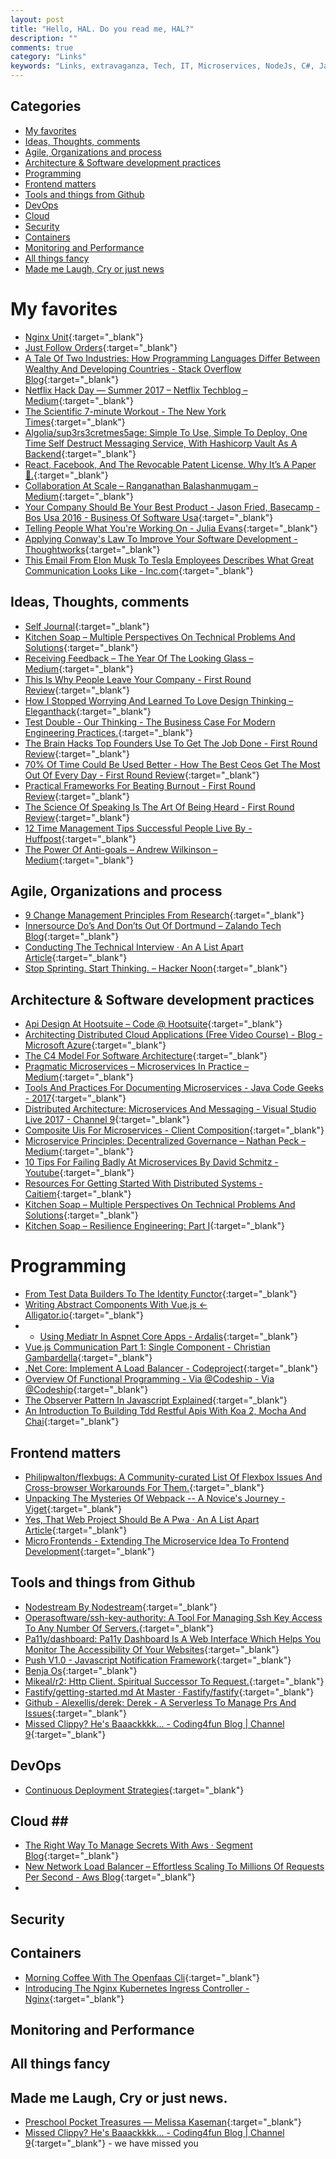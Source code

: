 ```yaml
---
layout: post
title: "Hello, HAL. Do you read me, HAL?"
description: ""
comments: true
category: "Links"
keywords: "Links, extravaganza, Tech, IT, Microservices, NodeJs, C#, Javascript, Solution architecture"
---
```


## Categories ##
* [My favorites](#favorites)
* [Ideas, Thoughts, comments](#ideas)
* [Agile, Organizations and process](#agile)
* [Architecture & Software development practices](#development)
* [Programming](#net)
* [Frontend matters](#web)
* [Tools and things from Github](#tools)
* [DevOps](#devops)
* [Cloud](#cloud)
* [Security](#security)
* [Containers](#containers)
* [Monitoring and Performance](#monitoring)
* [All things fancy](#buzz)
* [Made me Laugh, Cry or just news](#news)

# My favorites<a name="favorites"></a> #
* [Nginx Unit](https://www.nginx.com/products/nginx-unit/){:target="_blank"}
* [Just Follow Orders](http://blog.cleancoder.com/uncle-bob/2017/08/28/JustFollowingOders.html){:target="_blank"}
* [A Tale Of Two Industries: How Programming Languages Differ Between Wealthy And Developing Countries - Stack Overflow Blog](https://stackoverflow.blog/2017/08/29/tale-two-industries-programming-languages-differ-wealthy-developing-countries/){:target="_blank"}
* [Netflix Hack Day — Summer 2017 – Netflix Techblog – Medium](https://medium.com/netflix-techblog/netflix-hack-day-summer-2017-ef3ba81a8a77){:target="_blank"}
* [The Scientific 7-minute Workout - The New York Times](https://well.blogs.nytimes.com/2013/05/09/the-scientific-7-minute-workout/?_php=true&_type=blogs&_r=1){:target="_blank"}
* [Algolia/sup3rs3cretmes5age: Simple To Use, Simple To Deploy, One Time Self Destruct Messaging Service, With Hashicorp Vault As A Backend](https://github.com/algolia/sup3rS3cretMes5age){:target="_blank"}
* [React, Facebook, And The Revocable Patent License. Why It’s A Paper 🐯.](https://medium.com/@dwalsh.sdlr/react-facebook-and-the-revokable-patent-license-why-its-a-paper-25c40c50b562){:target="_blank"}
* [Collaboration At Scale – Ranganathan Balashanmugam – Medium](https://medium.com/@ran_than/collaboration-at-scale-b27f17b4614a){:target="_blank"}
* [Your Company Should Be Your Best Product - Jason Fried, Basecamp - Bos Usa 2016 - Business Of Software Usa](http://businessofsoftware.org/2017/08/build-customer-driven-product-team-jason-fried-basecamp-bos-usa-2016/){:target="_blank"}
* [Telling People What You're Working On - Julia Evans](https://jvns.ca/blog/2017/09/03/telling-people-what-you-re-working-on/){:target="_blank"}
* [Applying Conway's Law To Improve Your Software Development - Thoughtworks](https://www.thoughtworks.com/insights/blog/applying-conways-law-improve-your-software-development){:target="_blank"}
* [This Email From Elon Musk To Tesla Employees Describes What Great Communication Looks Like - Inc.com](https://www.inc.com/justin-bariso/this-email-from-elon-musk-to-tesla-employees-descr.html){:target="_blank"}

## Ideas, Thoughts, comments <a name="ideas"></a> ##
* [Self Journal](https://blog.nrwl.io/write-it-down-55086ca4f2ee){:target="_blank"}
* [Kitchen Soap – Multiple Perspectives On Technical Problems And Solutions](https://www.kitchensoap.com/2017/08/12/multiple-perspectives-on-technical-problems-and-solutions/){:target="_blank"}
* [Receiving Feedback – The Year Of The Looking Glass – Medium](https://medium.com/the-year-of-the-looking-glass/receiving-feedback-9ed4daef018f?__s=wakwmyepmhismx8ehtnp){:target="_blank"}
* [This Is Why People Leave Your Company - First Round Review](http://firstround.com/review/This-is-Why-People-Leave-Your-Company/?__s=wakwmyepmhismx8ehtnp){:target="_blank"}
* [How I Stopped Worrying And Learned To Love Design Thinking – Eleganthack](http://eleganthack.com/how-i-stopped-worrying-and-learned-to-love-design-thinking/){:target="_blank"}
* [Test Double - Our Thinking - The Business Case For Modern Engineering Practices.](http://blog.testdouble.com/posts/2017-08-22-the-business-case-for-modern-engineering-practices.html){:target="_blank"}
* [The Brain Hacks Top Founders Use To Get The Job Done - First Round Review](http://firstround.com/review/The-Brain-Hacks-Top-Founders-Use-to-Get-Stuff-Done/){:target="_blank"}
* [70% Of Time Could Be Used Better - How The Best Ceos Get The Most Out Of Every Day - First Round Review](http://firstround.com/review/70-of-Time-Could-Be-Used-Better-How-the-Best-CEOs-Get-the-Most-Out-of-Every-Day/){:target="_blank"}
* [Practical Frameworks For Beating Burnout - First Round Review](http://firstround.com/review/practical-frameworks-for-beating-burnout/){:target="_blank"}
* [The Science Of Speaking Is The Art Of Being Heard - First Round Review](http://firstround.com/review/the-science-of-speaking-is-the-art-of-being-heard/){:target="_blank"}
* [12 Time Management Tips Successful People Live By - Huffpost](http://www.huffingtonpost.com/entry/time-management-tips_us_566afac3e4b0f290e522e561){:target="_blank"}
* [The Power Of Anti-goals – Andrew Wilkinson – Medium](https://medium.com/@awilkinson/the-power-of-anti-goals-c38f5f46d23c){:target="_blank"}

## Agile, Organizations and process<a name="agile"></a> ##
* [9 Change Management Principles From Research](http://daniellock.com/9-change-management-principles/){:target="_blank"}
* [Innersource Do’s And Don’ts Out Of Dortmund – Zalando Tech Blog](https://jobs.zalando.com/tech/blog/innersource-dos-and-donts-out-of-dortmund/index.html){:target="_blank"}
* [Conducting The Technical Interview · An A List Apart Article](https://alistapart.com/article/conducting-the-technical-interview){:target="_blank"}
* [Stop Sprinting. Start Thinking. – Hacker Noon](https://hackernoon.com/stop-sprinting-start-thinking-2f754554a733){:target="_blank"}

## Architecture & Software development practices <a name="development"></a> ##
* [Api Design At Hootsuite – Code @ Hootsuite](http://code.hootsuite.com/api-design-at-hootsuite/){:target="_blank"}
* [Architecting Distributed Cloud Applications (Free Video Course) - Blog - Microsoft Azure](https://azure.microsoft.com/en-us/blog/architecting-distributed-cloud-applications-free-video-course/){:target="_blank"}
* [The C4 Model For Software Architecture](https://c4model.com/){:target="_blank"}
* [Pragmatic Microservices – Microservices In Practice – Medium](https://medium.com/microservices-in-practice/microservices-in-practice-7a3e85b6624c){:target="_blank"}
* [Tools And Practices For Documenting Microservices - Java Code Geeks - 2017](https://www.javacodegeeks.com/2017/08/tools-practices-documenting-microservices.html){:target="_blank"}
* [Distributed Architecture: Microservices And Messaging - Visual Studio Live 2017 - Channel 9](https://channel9.msdn.com/Events/Visual-Studio/Live-2017/W04){:target="_blank"}
* [Composite Uis For Microservices - Client Composition](https://jimmybogard.com/composite-uis-for-microservices-client-composition/){:target="_blank"}
* [Microservice Principles: Decentralized Governance – Nathan Peck – Medium](https://medium.com/@nathankpeck/microservice-principles-decentralized-governance-4cdbde2ff6ca){:target="_blank"}
* [10 Tips For Failing Badly At Microservices By David Schmitz - Youtube](https://www.youtube.com/watch?v=X0tjziAQfNQ){:target="_blank"}
* [Resources For Getting Started With Distributed Systems - Caitiem](https://caitiem.com/2017/09/07/getting-started-with-distributed-systems/){:target="_blank"}
* [Kitchen Soap – Multiple Perspectives On Technical Problems And Solutions](https://www.kitchensoap.com/2017/08/12/multiple-perspectives-on-technical-problems-and-solutions/){:target="_blank"}
* [Kitchen Soap – Resilience Engineering: Part I](https://www.kitchensoap.com/2011/04/07/resilience-engineering-part-i/){:target="_blank"}

# Programming <a name="net"></a> ##
* [From Test Data Builders To The Identity Functor](http://blog.ploeh.dk/2017/08/14/from-test-data-builders-to-the-identity-functor/){:target="_blank"}
* [Writing Abstract Components With Vue.js ← Alligator.io](https://alligator.io/vuejs/vue-abstract-components/){:target="_blank"}
* * [Using Mediatr In Aspnet Core Apps - Ardalis](https://ardalis.com/using-mediatr-in-aspnet-core-apps){:target="_blank"}
* [Vue.js Communication Part 1: Single Component - Christian Gambardella](https://gambardella.info/2017/08/31/vue-js-communication-single-component/){:target="_blank"}
* [.Net Core: Implement A Load Balancer - Codeproject](https://www.codeproject.com/Articles/1204478/net-core-implement-a-load-balancer){:target="_blank"}
* [Overview Of Functional Programming - Via @Codeship - Via @Codeship](https://blog.codeship.com/overview-of-functional-programming/){:target="_blank"}
* [The Observer Pattern In Javascript Explained](https://pawelgrzybek.com/the-observer-pattern-in-javascript-explained/){:target="_blank"}
* [An Introduction To Building Tdd Restful Apis With Koa 2, Mocha And Chai](https://www.valentinog.com/blog/test-driven-api-koa-2-mocha-chai/){:target="_blank"}


## Frontend matters <a name="web"></a> ##
* [Philipwalton/flexbugs: A Community-curated List Of Flexbox Issues And Cross-browser Workarounds For Them.](https://github.com/philipwalton/flexbugs){:target="_blank"}
* [Unpacking The Mysteries Of Webpack -- A Novice's Journey - Viget](https://www.viget.com/articles/unpacking-the-mysteries-of-webpack-a-novices-journey){:target="_blank"}
* [Yes, That Web Project Should Be A Pwa · An A List Apart Article](https://alistapart.com/article/yes-that-web-project-should-be-a-pwa){:target="_blank"}
* [Micro Frontends - Extending The Microservice Idea To Frontend Development](https://micro-frontends.org/){:target="_blank"}

## Tools and things from Github <a name="tools"></a> ##
* [Nodestream By Nodestream](http://nodestream.github.io/){:target="_blank"}
* [Operasoftware/ssh-key-authority: A Tool For Managing Ssh Key Access To Any Number Of Servers.](https://github.com/operasoftware/ssh-key-authority){:target="_blank"}
* [Pa11y/dashboard: Pa11y Dashboard Is A Web Interface Which Helps You Monitor The Accessibility Of Your Websites](https://github.com/pa11y/dashboard){:target="_blank"}
* [Push V1.0 - Javascript Notification Framework](https://pushjs.org/#){:target="_blank"}
* [Benja Os](http://benja.io/#rpi2){:target="_blank"}
* [Mikeal/r2: Http Client. Spiritual Successor To Request.](https://github.com/mikeal/r2){:target="_blank"}
* [Fastify/getting-started.md At Master · Fastify/fastify](https://github.com/fastify/fastify/blob/master/docs/Getting-Started.md){:target="_blank"}
* [Github - Alexellis/derek: Derek - A Serverless To Manage Prs And Issues](https://github.com/alexellis/derek){:target="_blank"}
* [Missed Clippy? He's Baaackkkk... - Coding4fun Blog | Channel 9](https://channel9.msdn.com/coding4fun/blog/Missed-Clippy-Hes-baaackkkk){:target="_blank"}


## DevOps<a name="devops"></a> ##
* [Continuous Deployment Strategies](https://www.gocd.org/tags/continuous-deployment-strategies.html){:target="_blank"}

## Cloud <a name="cloud"></a>##
* [The Right Way To Manage Secrets With Aws · Segment Blog](https://segment.com/blog/the-right-way-to-manage-secrets/){:target="_blank"} 
* [New Network Load Balancer – Effortless Scaling To Millions Of Requests Per Second - Aws Blog](https://aws.amazon.com/blogs/aws/new-network-load-balancer-effortless-scaling-to-millions-of-requests-per-second/){:target="_blank"}
* 
## Security<a name="security"></a> ##

## Containers <a name="containers"></a> ##
* [Morning Coffee With The Openfaas Cli](https://blog.alexellis.io/quickstart-openfaas-cli/){:target="_blank"}
* [Introducing The Nginx Kubernetes Ingress Controller - Nginx](https://www.nginx.com/blog/introducing-nginx-kubernetes-ingress-controller/){:target="_blank"}


## Monitoring and Performance <a name="monitoring"></a> ##

## All things fancy <a name="buzz"></a> ##

## Made me Laugh, Cry or just news. <a name="news"></a> ##
* [Preschool Pocket Treasures — Melissa Kaseman](http://www.melissakaseman.com/preschool-pocket-treasures/){:target="_blank"}
* [Missed Clippy? He's Baaackkkk... - Coding4fun Blog | Channel 9](https://channel9.msdn.com/coding4fun/blog/Missed-Clippy-Hes-baaackkkk){:target="_blank"} - we have missed you
